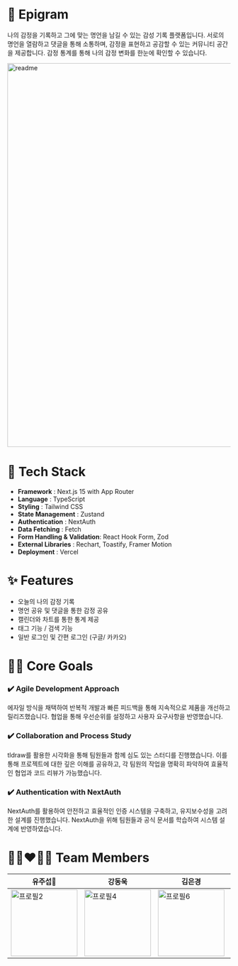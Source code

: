 # 📖 Epigram

나의 감정을 기록하고 그에 맞는 명언을 남길 수 있는 감성 기록 플랫폼입니다. 서로의 명언을 열람하고 댓글을 통해 소통하며, 감정을 표현하고 공감할 수 있는 커뮤니티 공간을 제공합니다. 감정 통계를 통해 나의 감정 변화를 한눈에 확인할 수 있습니다.

<img width="865" alt="readme" src="https://github.com/user-attachments/assets/b23b942c-3e9f-484c-9f5e-d05df7228536" />

# 🔧 Tech Stack
- **Framework** : Next.js 15 with App Router
- **Language** : TypeScript
- **Styling** : Tailwind CSS
- **State Management** : Zustand
- **Authentication** : NextAuth
- **Data Fetching** : Fetch
- **Form Handling & Validation**: React Hook Form, Zod 
- **External Libraries** : Rechart, Toastify, Framer Motion
- **Deployment** : Vercel


# ✨ Features
- 오늘의 나의 감정 기록
- 명언 공유 및 댓글을 통한 감정 공유
- 캘린더와 차트를 통한 통계 제공
- 태그 기능 / 검색 기능
- 일반 로그인 및 간편 로그인 (구글/ 카카오)

# 💪🏻 Core Goals
### ✔️ Agile Development Approach

에자일 방식을 채택하여 반복적 개발과 빠른 피드백을 통해 지속적으로 제품을 개선하고 릴리즈했습니다. 협업을 통해 우선순위를 설정하고 사용자 요구사항을 반영했습니다.

### ✔️ Collaboration and Process Study

tldraw를 활용한 시각화을 통해 팀원들과 함께 심도 있는 스터디를 진행했습니다. 이를 통해 프로젝트에 대한 깊은 이해를 공유하고, 각 팀원의 작업을 명확히 파악하여 효율적인 협업과 코드 리뷰가 가능했습니다.

### ✔️ Authentication with NextAuth

NextAuth를 활용하여 안전하고 효율적인 인증 시스템을 구축하고, 유지보수성을 고려한 설계를 진행했습니다. NextAuth을 위해 팀원들과 공식 문서를 학습하여 시스템 설계에 반영하였습니다.

# 🧑🏻‍❤️‍👩🏻 Team Members

| 유주섭👑 | 강동욱         | 김은경         | 서경수         | 전병진         | 최한솔         |
|----------|----------------|----------------|----------------|----------------|----------------|
| <img width="150" alt="프로필2" src="https://github.com/user-attachments/assets/62efb60c-bae1-49f0-8dde-f95e5ffb7591" /> | <img width="150" alt="프로필4" src="https://github.com/user-attachments/assets/7011d3c0-23a2-4cf1-b897-99e798dce66b" /> | <img width="150" alt="프로필6" src="https://github.com/user-attachments/assets/021a4ece-616e-4e40-aa14-110a42b1b482" /> | <img width="150" alt="프로필5" src="https://github.com/user-attachments/assets/c56e8211-1bc8-416a-adf9-1b1ef8aadb2a" /> | <img width="150" alt="프로필" src="https://github.com/user-attachments/assets/4522abda-8c3e-461e-a510-8855ffdfaa71" /> | <img width="150" alt="프로필" src="https://github.com/user-attachments/assets/9e2b892d-814b-4f76-9253-d59775db2d25" /> |
